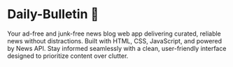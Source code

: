 # Daily-Bulletin 📰
Your ad-free and junk-free news blog web app delivering curated, reliable news without distractions. Built with HTML, CSS, JavaScript, and powered by News API. Stay informed seamlessly with a clean, user-friendly interface designed to prioritize content over clutter.
